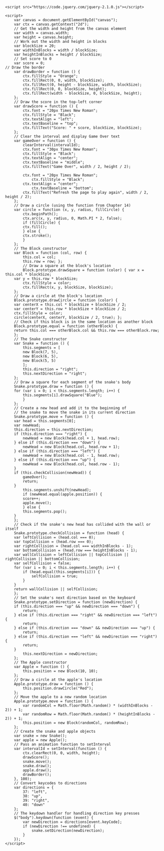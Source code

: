 <html>
<head>
	<title>Snake</title>
</head>

<body>
	<canvas id="canvas" width="400" height="400"></canvas>

	<script src="https://code.jquery.com/jquery-2.1.0.js"></script>

	<script>
		var canvas = document.getElementById("canvas");
		var ctx = canvas.getContext("2d");
		// Get the width and height from the canvas element
		var width = canvas.width;
		var height = canvas.height;
		// Work out the width and height in blocks
		var blockSize = 20;
		var widthInBlocks = width / blockSize;
		var heightInBlocks = height / blockSize;
		// Set score to 0
		var score = 0;
	// Draw the border
		var drawBorder = function () {
			ctx.fillStyle = "Orange";
			ctx.fillRect(0, 0, width, blockSize);
			ctx.fillRect(0, height - blockSize, width, blockSize);
			ctx.fillRect(0, 0, blockSize, height);
			ctx.fillRect(width - blockSize, 0, blockSize, height);
		};
		// Draw the score in the top-left corner
		var drawScore = function () {
			ctx.font = "20px Times New Roman";
			ctx.fillStyle = "Black";
			ctx.textAlign = "left";
			ctx.textBaseline = "top";
			ctx.fillText("Score: " + score, blockSize, blockSize);
		};
		// Clear the interval and display Game Over text
		var gameOver = function () {
			clearInterval(intervalId);
			ctx.font = "30px Times New Roman";
			ctx.fillStyle = "Black";
			ctx.textAlign = "center";
			ctx.textBaseline = "middle";
			ctx.fillText("Game Over", width / 2, height / 2);

   			ctx.font = "20px Times New Roman";
      			ctx.fillStyle = "Black";
	 		ctx.textAlign = "center";
    			ctx.textBaseline = "bottom";
   			ctx.fillText("Refresh the page to play again", width / 2, height / 2);
		};
		// Draw a circle (using the function from Chapter 14)
		var circle = function (x, y, radius, fillCircle) {
			ctx.beginPath();
			ctx.arc(x, y, radius, 0, Math.PI * 2, false);
			if (fillCircle) {
			ctx.fill();
			} else {
			ctx.stroke();
			}
		};
		// The Block constructor
		var Block = function (col, row) {
			this.col = col;
			this.row = row; };
			// Draw a square at the block's location
			Block.prototype.drawSquare = function (color) { var x = this.col * blockSize;
		var y = this.row * blockSize;
			ctx.fillStyle = color;
			ctx.fillRect(x, y, blockSize, blockSize);
		};
		// Draw a circle at the block's location
		Block.prototype.drawCircle = function (color) {
		var centerX = this.col * blockSize + blockSize / 2;
		var centerY = this.row * blockSize + blockSize / 2;
		ctx.fillStyle = color;
		circle(centerX, centerY, blockSize / 2, true); };
		// Check if this block is in the same location as another block
		Block.prototype.equal = function (otherBlock) {
		return this.col === otherBlock.col && this.row === otherBlock.row;
		};
		// The Snake constructor
		var Snake = function () {
			this.segments = [
			new Block(7, 5),
			new Block(6, 5),
			new Block(5, 5)
			];
			this.direction = "right";
			this.nextDirection = "right";
		};
		// Draw a square for each segment of the snake's body
		Snake.prototype.draw = function () {
		for (var i = 0; i < this.segments.length; i++) {
			this.segments[i].drawSquare("Blue");
			}
		};
		// Create a new head and add it to the beginning of
		// the snake to move the snake in its current direction
		Snake.prototype.move = function () {
		var head = this.segments[0];
		var newHead;
		this.direction = this.nextDirection;
		if (this.direction === "right") {
			newHead = new Block(head.col + 1, head.row);
		} else if (this.direction === "down") {
			newHead = new Block(head.col, head.row + 1);
		} else if (this.direction === "left") {
			newHead = new Block(head.col - 1, head.row);
		} else if (this.direction === "up") {
			newHead = new Block(head.col, head.row - 1);
		}
		if (this.checkCollision(newHead)) {
			gameOver();
			return;
		}
			this.segments.unshift(newHead);
			if (newHead.equal(apple.position)) {
			score++;
			apple.move();
			} else {
			this.segments.pop();
		}
		};
		// Check if the snake's new head has collided with the wall or itself
		Snake.prototype.checkCollision = function (head) {
		var leftCollision = (head.col === 0);
		var topCollision = (head.row === 0);
		var rightCollision = (head.col === widthInBlocks - 1);
		var bottomCollision = (head.row === heightInBlocks - 1);
		var wallCollision = leftCollision || topCollision || rightCollision || bottomCollision;
		var selfCollision = false;
		for (var i = 0; i < this.segments.length; i++) {
			if (head.equal(this.segments[i])) {
				selfCollision = true;
			}
		}
		return wallCollision || selfCollision;
		};
		// Set the snake's next direction based on the keyboard
		Snake.prototype.setDirection = function (newDirection) {
		if (this.direction === "up" && newDirection === "down") {
			return;
		} else if (this.direction === "right" && newDirection === "left") {
			return;
		} else if (this.direction === "down" && newDirection === "up") {
			return;
		} else if (this.direction === "left" && newDirection === "right") {
			return;
		}
			this.nextDirection = newDirection;
		};
		// The Apple constructor
		var Apple = function () {
			this.position = new Block(10, 10);
		};
		// Draw a circle at the apple's location
		Apple.prototype.draw = function () {
			this.position.drawCircle("Red");
		};
		// Move the apple to a new random location
		Apple.prototype.move = function () {
			var randomCol = Math.floor(Math.random() * (widthInBlocks - 2)) + 1;
			var randomRow = Math.floor(Math.random() * (heightInBlocks - 2)) + 1;
			this.position = new Block(randomCol, randomRow);
		};
		// Create the snake and apple objects
		var snake = new Snake();
		var apple = new Apple();
		// Pass an animation function to setInterval
		var intervalId = setInterval(function () {
			ctx.clearRect(0, 0, width, height);
			drawScore();
			snake.move();
			snake.draw();
			apple.draw();
			drawBorder();
		}, 100);
		// Convert keycodes to directions
		var directions = {
			37: "left",
			38: "up",
			39: "right",
			40: "down"
		};
		// The keydown handler for handling direction key presses
		$("body").keydown(function (event) {
			var newDirection = directions[event.keyCode];
			if (newDirection !== undefined) {
				snake.setDirection(newDirection);
			}
		});
	</script>
</body>
</html>
